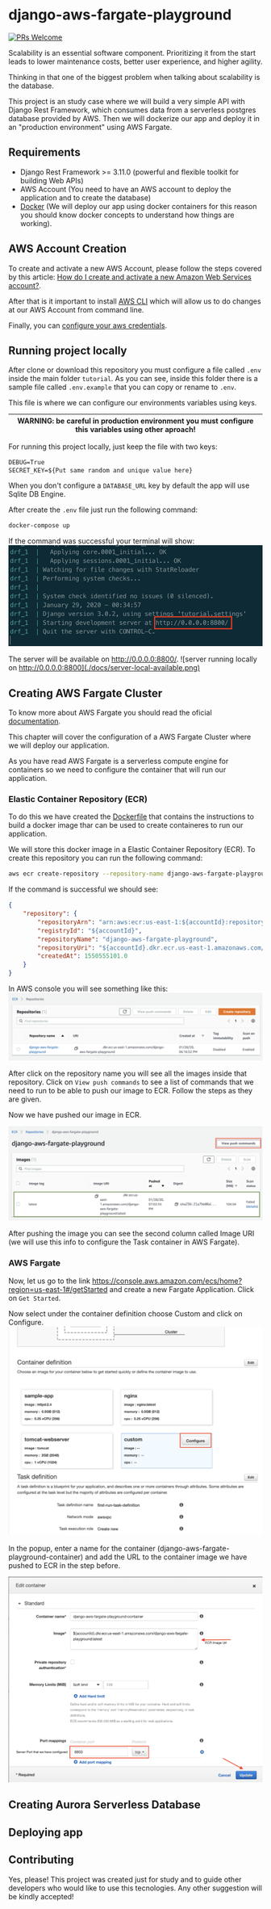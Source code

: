 # django-aws-fargate-playground
[![PRs Welcome](https://img.shields.io/badge/PRs-welcome-brightgreen.svg)](#contributing)

Scalability is an essential software component. Prioritizing it from the start leads to lower maintenance costs, better user experience, and higher agility. 

Thinking in that one of the biggest problem when talking about scalability is the database.

This project is an study case where we will build a very simple API with Django Rest Framework, which consumes data from a serverless postgres database provided by AWS. Then we will dockerize our app and deploy it in an "production environment" using AWS Fargate.

## Requirements

* Django Rest Framework >= 3.11.0 (powerful and flexible toolkit for building Web APIs)
* AWS Account (You need to have an AWS account to deploy the application and to create the database)
* [Docker](https://www.docker.com/) (We will deploy our app using docker containers for this reason you should know docker concepts to understand how things are working).

## AWS Account Creation 

To create and activate a new AWS Account, please follow the steps covered by this article: [How do I create and activate a new Amazon Web Services account?](https://aws.amazon.com/premiumsupport/knowledge-center/create-and-activate-aws-account/).

After that is it important to install [AWS CLI](https://docs.aws.amazon.com/cli/latest/userguide/cli-chap-install.html) which will allow us to do changes at our AWS Account from command line.

Finally, you can [configure your aws credentials](https://docs.aws.amazon.com/cli/latest/userguide/cli-chap-configure.html).

## Running project locally

After clone or download this repository you must configure a file called `.env` inside the main folder `tutorial`. As you can see, inside this folder there is a sample file called `.env.example` that you can copy or rename to `.env`.

This file is where we can configure our environments variables using keys.

| WARNING: be careful in production environment you must configure this variables using other aproach! |
| --- |

For running this project locally, just keep the file with two keys:

```
DEBUG=True
SECRET_KEY=${Put same random and unique value here}
```

When you don't configure a `DATABASE_URL` key by default the app will use Sqlite DB Engine.

After create the `.env` file just run the following command:

```bash
docker-compose up
```

If the command was successful your terminal will show:
![server running locally](./docs/server-local.png)

The server will be available on http://0.0.0.0:8800/.
![server running locally on http://0.0.0.0:8800](./docs/server-local-available.png)

## Creating AWS Fargate Cluster

To know more about AWS Fargate you should read the oficial [documentation](https://aws.amazon.com/fargate/).

This chapter will cover the configuration of a AWS Fargate Cluster where we will deploy our application. 

As you have read AWS Fargate is a serverless compute engine for containers so we need to configure the container that will run our application.

### Elastic Container Repository (ECR)

To do this we have created the [Dockerfile](./Dockerfile) that contains the instructions to build a docker image thar can be used to create containeres to run our application.

We will store this docker image in a Elastic Container Repository (ECR). To create this repository you can run the following command:

```bash
aws ecr create-repository --repository-name django-aws-fargate-playground --region us-east-1
```

If the command is successful we should see:

```json
{
    "repository": {
        "repositoryArn": "arn:aws:ecr:us-east-1:${accountId}:repository/django-aws-fargate-playground",
        "registryId": "${accountId}",
        "repositoryName": "django-aws-fargate-playground",
        "repositoryUri": "${accountId}.dkr.ecr.us-east-1.amazonaws.com/django-aws-fargate-playground",
        "createdAt": 1550555101.0
    }
}
```

In AWS console you will see something like this:
![ECR Repository](./docs/ecr.png)

After click on the repository name you will see all the images inside that repository. Click on `View push commands` to see a list of commands that we need to run to be able to push our image to ECR. Follow the steps as they are given.

Now we have pushed our image in ECR.

![ECR Repository list of images and push commands](./docs/ecr-after-push-image.png)

After pushing the image you can see the second column called Image URI (we will use this info to configure the Task container in AWS Fargate).

### AWS Fargate

Now, let us go to the link https://console.aws.amazon.com/ecs/home?region=us-east-1#/getStarted and create a new Fargate Application. Click on `Get Started`.

Now select under the container definition choose Custom and click on Configure.
![AWS Fargate configure custom container](./docs/aws-fargate-get-started.png)

In the popup, enter a name for the container (django-aws-fargate-playground-container) and add the URL to the container image we have pushed to ECR in the step before.

![AWS Fargate custom container configuration](./docs/fargate-edit-custom-container.png)

## Creating Aurora Serverless Database

## Deploying app

## Contributing

Yes, please!
This project was created just for study and to guide other developers who would like to use this tecnologies. Any other suggestion will be kindly accepted!
